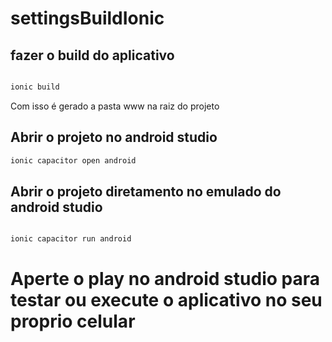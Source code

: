 # settingsBuildIonic

## fazer o build do aplicativo
``` bash 

ionic build
```
Com isso é gerado a pasta www na raiz do projeto

## Abrir o projeto no android studio
``` bash 
ionic capacitor open android
```
## Abrir o projeto diretamento no emulado do android studio
``` bash 

ionic capacitor run android
```
# Aperte o play no android studio para testar ou execute o aplicativo no seu proprio celular